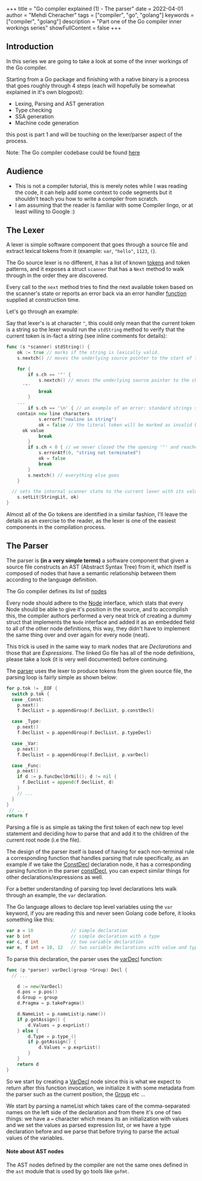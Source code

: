 +++
title = "Go compiler explained (1) - The parser"
date = 2022-04-01
author = "Mehdi Cheracher"
tags = ["compiler", "go", "golang"]
keywords = ["compiler", "golang"]
description = "Part one of the Go compiler inner workings series"
showFullContent = false
+++

## Introduction 

In this series we are going to take a look at some of the inner workings of the
Go compiler.

Starting from a Go package and finishing with a native binary is a process that
goes roughly through 4 steps (each will hopefully be somewhat explained in it's
own blogpost):

- Lexing, Parsing and AST generation
- Type checking
- SSA generation
- Machine code generation

this post is part 1 and will be touching on the lexer/parser aspect
of the process.

Note: The Go compiler codebase could be found [here](https://github.com/golang/go/tree/master/src/cmd/compile)


## Audience

* This is not a compiler tutorial, this is merely notes while I was reading the
  code, it can help add some context to code segments but it shouldn't teach you
  how to write a compiler from scratch.
* I am assuming that the reader is familiar with some Compiler lingo, or at
  least willing to Google :) 

## The Lexer

A lexer is simple software component that goes through a source file and extract
lexical tokens from it (example: `var`, `"hello"`, `1123`, `(`).

The Go source lexer is no different, it has a list of known [tokens](https://github.com/golang/go/blob/master/src/cmd/compile/internal/syntax/tokens.go) and token
patterns, and it exposes a struct `scanner` that has a `Next` method to walk
through in the order they are discovered.

Every call to the `next` method tries to find the next available token based on
the scanner's state or reports an error back via an error handler [function](https://github.com/golang/go/blob/345184496ce358e663b0150f679d5e5cf1337b41/src/cmd/compile/internal/syntax/scanner.go#L46) supplied at construction time.

Let's go through an example:

Say that lexer's is at character `"`, this could only mean that the current
token is a string so the lexer would run the `stdString` method to verify that
the current token is in-fact a string (see inline comments for details):

```go
func (s *scanner) stdString() {
	ok := true // marks if the string is lexically valid.
	s.nextch() // moves the underlying source pointer to the start of the string 

	for {
		if s.ch == '"' {
			s.nextch() // moves the underlying source pointer to the character after
      '"'
			break
		}
    ...
		if s.ch == '\n' { // an example of an error: standard strings shouldn't
    contain new line characters
			s.errorf("newline in string")
			ok = false // the literal token will be marked as invalid because of the
      ok value
			break
		}
		if s.ch < 0 { // we never closed the the opening '"' and reached EOF
			s.errorAtf(0, "string not terminated")
			ok = false
			break
		}
		s.nextch() // everything else goes
	}

  // sets the internal scanner state to the current lexer with its value. 
	s.setLit(StringLit, ok)
}

```

Almost all of the Go tokens are identified in a similar fashion, I'll leave the
details as an exercise to the reader, as the lexer is one of the easiest
components in the compilation process.


## The Parser

The parser is __(in a very simple terms)__ a software component that given a source file constructs an AST
(Abstract Syntax Tree) from it, which itself is composed of nodes that have
a semantic relationship between them according to the language definition. 

The Go compiler defines its list of [nodes](https://github.com/golang/go/blob/master/src/cmd/compile/internal/syntax/nodes.go) 

Every node should adhere to the [Node](https://github.com/golang/go/blob/345184496ce358e663b0150f679d5e5cf1337b41/src/cmd/compile/internal/syntax/nodes.go#L10) interface, which stats that every Node should be able to give it's position in the source, and to accomplish this, the compiler authors performed a very neat trick of creating a dummy struct that implements the `Node` interface and added it as an embedded field to all of the other node definitions, this way, they didn't have to implement the same thing over and over again for every node (neat). 

This trick is used in the same way to mark nodes that are *Declarations* and
those that are *Expressions*. The linked Go file has all of the node definitions,
please take a look (it is very well documented) before continuing.

The
[parser](https://github.com/golang/go/blob/345184496ce358e663b0150f679d5e5cf1337b41/src/cmd/compile/internal/syntax/parser.go#L17)
uses the lexer to produce tokens from the given source file, the parsing loop is
fairly simple as shown below:

```go
for p.tok != _EOF {
  switch p.tok {
  case _Const:
    p.next()
    f.DeclList = p.appendGroup(f.DeclList, p.constDecl)

  case _Type:
    p.next()
    f.DeclList = p.appendGroup(f.DeclList, p.typeDecl)

  case _Var:
    p.next()
    f.DeclList = p.appendGroup(f.DeclList, p.varDecl)

  case _Func:
    p.next()
    if d := p.funcDeclOrNil(); d != nil {
      f.DeclList = append(f.DeclList, d)
    }
    // ...
  }
}
 // ...
return f
```
Parsing a file is as simple as taking the first token of each new top level
statement and deciding how to parse that and add it to the children of the
current root node (i.e the file). 

The design of the parser itself is based of having for each non-terminal rule
a corresponding function that handles parsing that rule specifically, as an
example if we take the [ConstDecl](https://github.com/golang/go/blob/5a6a830c1ceafd551937876f11590fd60aea1799/src/cmd/compile/internal/syntax/nodes.go#L66) declaration node, it has a corresponding parsing function in the parser [constDecl](https://github.com/golang/go/blob/5a6a830c1ceafd551937876f11590fd60aea1799/src/cmd/compile/internal/syntax/parser.go#L553), you can expect similar things for other declarations/expressions as well.

For a better understanding of parsing top level declarations lets walk through
an example, the `var` declaration.

The Go language allows to declare top level variables using the `var` keyword,
if you are reading this and never seen Golang code before, it looks something
like this:

```go
var a = 10              // simple declaration
var b int               // simple declaration with a type
var c, d int            // two variable declaration
var e, f int = 10, 12   // two variable declarations with value and types 
```

To parse this declaration, the parser uses the [varDecl](https://github.com/golang/go/blob/5a6a830c1ceafd551937876f11590fd60aea1799/src/cmd/compile/internal/syntax/parser.go#L703) function:

```go
func (p *parser) varDecl(group *Group) Decl {
  // ...

	d := new(VarDecl)
	d.pos = p.pos()
	d.Group = group
	d.Pragma = p.takePragma()

	d.NameList = p.nameList(p.name())
	if p.gotAssign() {
		d.Values = p.exprList()
	} else {
		d.Type = p.type_()
		if p.gotAssign() {
			d.Values = p.exprList()
		}
	}
	return d
}
```

So we start by creating a [VarDecl]() node since this is what we expect to
return after this function invocation, we initialize it with some metadata from
the parser such as the current position, the [Group](https://github.com/golang/go/blob/69756b38f25bf72f1040dd7fd243febba89017e6/src/cmd/compile/internal/syntax/nodes.go#L118) etc ...

We start by parsing a nameList which takes care of the comma-separated names on
the left side of the declaration and from there it's one of two things: we have
a `=` character which means its an initialization with values and we set the
values as parsed expression list, or we have a type declaration before and we
parse that before trying to parse the actual values of the variables.


#### Note about AST nodes 

The AST nodes defined by the compiler are not the same ones defined in the
`ast` module that is used by go tools like `gofmt`. 

